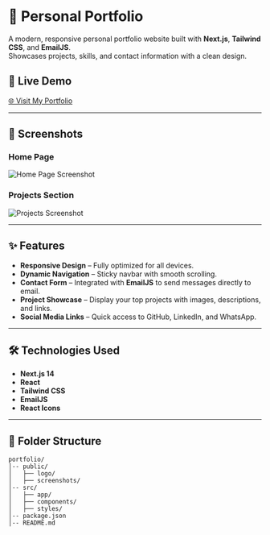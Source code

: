 # 🚀 Personal Portfolio

A modern, responsive personal portfolio website built with **Next.js**, **Tailwind CSS**, and **EmailJS**.  
Showcases projects, skills, and contact information with a clean design.

## 📌 Live Demo

[🌐 Visit My Portfolio](https://your-live-link.com)

---

## 📸 Screenshots

### Home Page

![Home Page Screenshot](./public/screenshots/home.png)

### Projects Section

![Projects Screenshot](./public/screenshots/projects.png)

---

## ✨ Features

- **Responsive Design** – Fully optimized for all devices.
- **Dynamic Navigation** – Sticky navbar with smooth scrolling.
- **Contact Form** – Integrated with **EmailJS** to send messages directly to email.
- **Project Showcase** – Display your top projects with images, descriptions, and links.
- **Social Media Links** – Quick access to GitHub, LinkedIn, and WhatsApp.

---

## 🛠️ Technologies Used

- **Next.js 14**
- **React**
- **Tailwind CSS**
- **EmailJS**
- **React Icons**

---

## 📂 Folder Structure

```plaintext
portfolio/
│-- public/
│   ├── logo/
│   ├── screenshots/
│-- src/
│   ├── app/
│   ├── components/
│   ├── styles/
│-- package.json
│-- README.md
```
